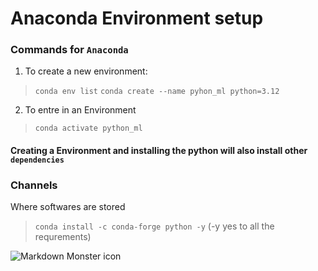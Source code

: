 # Anaconda Environment setup
### Commands for `Anaconda`
1. To create a new environment:
> `conda env list`
> `conda create --name pyhon_ml python=3.12`
2. To entre in an Environment
> `conda activate python_ml`
#### Creating a Environment and installing the python will also install other `dependencies`

### Channels
Where softwares are stored
> `conda install -c conda-forge python -y` (-y yes to all the requrements)


<img url="https://images.datacamp.com/image/upload/v1681474410/Conda_Cheat_Sheet_1_5f8aa7d2f9.png"
     alt="Markdown Monster icon"
     style="float: left; margin-right: 10px;" />